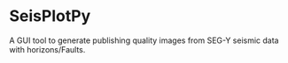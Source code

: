 # SeisPlotPy
A GUI tool to generate publishing quality images from SEG-Y seismic data with horizons/Faults.
